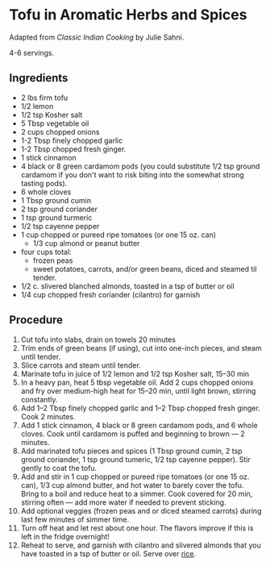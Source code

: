 # Tofu in Aromatic Herbs and Spices

Adapted from _Classic Indian Cooking_ by Julie Sahni.

4-6 servings.

## Ingredients

- 2 lbs firm tofu
- 1/2 lemon
- 1/2 tsp Kosher salt
- 5 Tbsp vegetable oil
- 2 cups chopped onions 
- 1-2 Tbsp finely chopped garlic 
- 1-2 Tbsp chopped fresh ginger. 
- 1 stick cinnamon 
- 4 black or 8 green cardamom pods (you could substitute 1/2 tsp ground
  cardamom if you don't want to risk biting into the somewhat strong tasting
  pods).
- 6 whole cloves
- 1 Tbsp ground cumin
- 2 tsp ground coriander
- 1 tsp ground turmeric 
- 1/2 tsp cayenne pepper 
- 1 cup chopped or pureed ripe tomatoes (or one 15 oz. can) 
  - 1/3 cup almond or peanut butter
- four cups total:
  - frozen peas
  - sweet potatoes, carrots, and/or green beans, diced and steamed til tender.
- 1/2 c. slivered blanched almonds, toasted in a tsp of butter or oil
- 1/4 cup chopped fresh coriander (cilantro) for garnish

## Procedure

1. Cut tofu into slabs, drain on towels 20 minutes
1. Trim ends of green beans (if using), cut into one-inch pieces, and steam
   until tender.
1. Slice carrots and steam until tender.
1. Marinate tofu in juice of 1/2 lemon and 1/2 tsp Kosher salt, 15–30 min
1. In a heavy pan, heat 5 tbsp vegetable oil. Add 2 cups chopped onions and fry
   over medium-high heat for 15–20 min, until light brown, stirring constantly.
1. Add 1–2 Tbsp finely chopped garlic and 1–2 Tbsp chopped fresh ginger. Cook 2
   minutes.
1. Add 1 stick cinnamon, 4 black or 8 green cardamom pods, and 6 whole cloves.
   Cook until cardamom is puffed and beginning to brown — 2 minutes.
1. Add marinated tofu pieces and spices (1 Tbsp ground cumin, 2 tsp ground
   coriander, 1 tsp ground tumeric, 1/2 tsp cayenne pepper). Stir gently to
   coat the tofu.
1. Add and stir in 1 cup chopped or pureed ripe tomatoes (or one 15 oz. can),
   1/3 cup almond butter, and hot water to barely cover the tofu. Bring
   to a boil and reduce heat to a simmer. Cook covered for 20 min, stirring
   often — add more water if needed to prevent sticking.
1. Add optional veggies (frozen peas and or diced steamed carrots) during last
   few minutes of simmer time. 
1. Turn off heat and let rest about one hour. The flavors improve if this is
   left in the fridge overnight!
1. Reheat to serve, and garnish with cilantro and slivered almonds that you
   have toasted in a tsp of butter or oil. Serve over [rice].

[rice]: brown-rice.md

